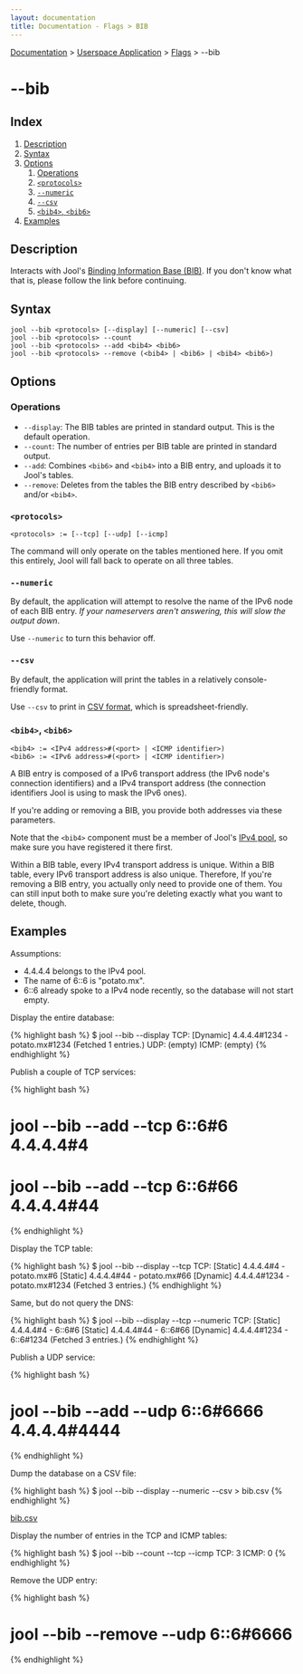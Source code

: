 ```yaml
---
layout: documentation
title: Documentation - Flags > BIB
---
```


[Documentation](doc-index.html) > [Userspace Application](doc-index.html#userspace-application) > [Flags](usr-flags.html) > \--bib

# \--bib

## Index

1. [Description](#description)
2. [Syntax](#syntax)
3. [Options](#options)
   1. [Operations](#operations)
   2. [`<protocols>`](#protocols)
   3. [`--numeric`](#numeric)
   4. [`--csv`](#csv)
   5. [`<bib4>`, `<bib6>`](#bib4-bib6)
4. [Examples](#examples)

## Description

Interacts with Jool's [Binding Information Base (BIB)](misc-bib.html). If you don't know what that is, please follow the link before continuing.

## Syntax

	jool --bib <protocols> [--display] [--numeric] [--csv]
	jool --bib <protocols> --count
	jool --bib <protocols> --add <bib4> <bib6>
	jool --bib <protocols> --remove (<bib4> | <bib6> | <bib4> <bib6>)

## Options

### Operations

* `--display`: The BIB tables are printed in standard output. This is the default operation.
* `--count`: The number of entries per BIB table are printed in standard output.
* `--add`: Combines `<bib6>` and `<bib4>` into a BIB entry, and uploads it to Jool's tables.
* `--remove`: Deletes from the tables the BIB entry described by `<bib6>` and/or `<bib4>`.

### `<protocols>`

	<protocols> := [--tcp] [--udp] [--icmp]

The command will only operate on the tables mentioned here. If you omit this entirely, Jool will fall back to operate on all three tables.

### `--numeric`

By default, the application will attempt to resolve the name of the IPv6 node of each BIB entry. _If your nameservers aren't answering, this will slow the output down_.

Use `--numeric` to turn this behavior off.

### `--csv`

By default, the application will print the tables in a relatively console-friendly format.

Use `--csv` to print in <a href="http://en.wikipedia.org/wiki/Comma-separated_values" target="_blank">CSV format</a>, which is spreadsheet-friendly.

### `<bib4>`, `<bib6>`

	<bib4> := <IPv4 address>#(<port> | <ICMP identifier>)
	<bib6> := <IPv6 address>#(<port> | <ICMP identifier>)

A BIB entry is composed of a IPv6 transport address (the IPv6 node's connection identifiers) and a IPv4 transport address (the connection identifiers Jool is using to mask the IPv6 ones).

If you're adding or removing a BIB, you provide both addresses via these parameters.

Note that the `<bib4>` component must be a member of Jool's [IPv4 pool](usr-flags-pool4.html), so make sure you have registered it there first.

Within a BIB table, every IPv4 transport address is unique. Within a BIB table, every IPv6 transport address is also unique. Therefore, If you're removing a BIB entry, you actually only need to provide one of them. You can still input both to make sure you're deleting exactly what you want to delete, though.

## Examples

Assumptions:

* 4.4.4.4 belongs to the IPv4 pool.
* The name of 6::6 is "potato.mx".
* 6::6 already spoke to a IPv4 node recently, so the database will not start empty.

Display the entire database:

{% highlight bash %}
$ jool --bib --display
TCP:
[Dynamic] 4.4.4.4#1234 - potato.mx#1234
  (Fetched 1 entries.)
UDP:
  (empty)
ICMP:
  (empty)
{% endhighlight %}

Publish a couple of TCP services:

{% highlight bash %}
# jool --bib --add --tcp 6::6#6 4.4.4.4#4
# jool --bib --add --tcp 6::6#66 4.4.4.4#44
{% endhighlight %}

Display the TCP table:

{% highlight bash %}
$ jool --bib --display --tcp
TCP:
[Static] 4.4.4.4#4 - potato.mx#6
[Static] 4.4.4.4#44 - potato.mx#66
[Dynamic] 4.4.4.4#1234 - potato.mx#1234
  (Fetched 3 entries.)
{% endhighlight %}

Same, but do not query the DNS:

{% highlight bash %}
$ jool --bib --display --tcp --numeric
TCP:
[Static] 4.4.4.4#4 - 6::6#6
[Static] 4.4.4.4#44 - 6::6#66
[Dynamic] 4.4.4.4#1234 - 6::6#1234
  (Fetched 3 entries.)
{% endhighlight %}

Publish a UDP service:

{% highlight bash %}
# jool --bib --add --udp 6::6#6666 4.4.4.4#4444
{% endhighlight %}

Dump the database on a CSV file:

{% highlight bash %}
$ jool --bib --display --numeric --csv > bib.csv
{% endhighlight %}

[bib.csv](obj/bib.csv)

Display the number of entries in the TCP and ICMP tables:

{% highlight bash %}
$ jool --bib --count --tcp --icmp
TCP: 3
ICMP: 0
{% endhighlight %}

Remove the UDP entry:

{% highlight bash %}
# jool --bib --remove --udp 6::6#6666
{% endhighlight %}

